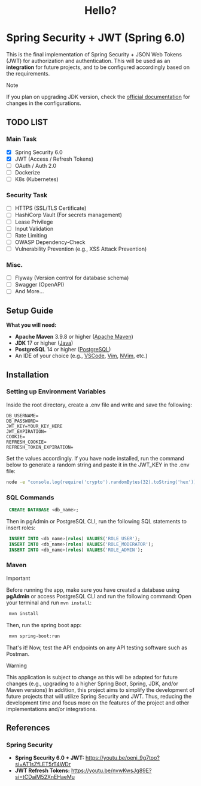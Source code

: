 <div align="center">
 <h1>Hello?</h1>
</div>

# Spring Security + JWT (Spring 6.0)
This is the final implementation of Spring Security + JSON Web Tokens (JWT) for authorization and authentication. This will be used as an __integration__ for future projects, and to be configured accordingly based on the requirements.
> [!NOTE]
> If you plan on upgrading JDK version, check the [official documentation](https://spring.io/) for changes in the configurations.
## TODO LIST
### Main Task
- [x] Spring Security 6.0
- [x] JWT (Access / Refresh Tokens)
- [ ] OAuth / Auth 2.0
- [ ] Dockerize
- [ ] K8s (Kubernetes)
### Security Task
- [ ] HTTPS (SSL/TLS Certificate)
- [ ] HashiCorp Vault (For secrets management)
- [ ] Lease Privilege
- [ ] Input Validation
- [ ] Rate Limiting
- [ ] OWASP Dependency-Check
- [ ] Vulnerability Prevention (e.g., XSS Attack Prevention)
### Misc.
- [ ] Flyway (Version control for database schema)
- [ ] Swagger (OpenAPI)
- [ ] And More...
## Setup Guide
__What you will need:__
+ __Apache Maven__ 3.9.8 or higher ([Apache Maven](https://maven.apache.org/))
+ __JDK__ 17 or higher ([Java](https://www.oracle.com/java/technologies/javase/jdk17-archive-downloads.html))
+ __PostgreSQL__ 14 or higher ([PostgreSQL](https://www.postgresql.org/download/))
+ An IDE of your choice (e.g., [VSCode](https://code.visualstudio.com/download), [Vim](https://www.vim.org/download.php), [NVim](https://neovim.io/), etc.)
## Installation
### Setting up Environment Variables
Inside the root directory, create a .env file and write and save the following:
``` text
DB_USERNAME=
DB_PASSWORD=
JWT_KEY=YOUR_KEY_HERE
JWT_EXPIRATION=
COOKIE=
REFRESH_COOKIE=
REFRESH_TOKEN_EXPIRATION=
```
Set the values accordingly. If you have node installed, run the command below to generate a random string and paste it in the JWT_KEY in the .env file:
``` sh
node -e "console.log(require('crypto').randomBytes(32).toString('hex'))"
```
### SQL Commands
``` sql
 CREATE DATABASE <db_name>;
```
Then in pgAdmin or PostgreSQL CLI, run the following SQL statements to insert roles:
``` sql
 INSERT INTO <db_name>(roles) VALUES('ROLE_USER');
 INSERT INTO <db_name>(roles) VALUES('ROLE_MODERATOR');
 INSERT INTO <db_name>(roles) VALUES('ROLE_ADMIN');
```
### Maven
> [!IMPORTANT]
> Before running the app, make sure you have created a database using __pgAdmin__ or access PostgreSQL CLI and run the following command:
Open your terminal and run `mvn install`:
``` sh
 mvn install
```
Then, run the spring boot app:
``` sh
 mvn spring-boot:run
```
That's it! Now, test the API endpoints on any API testing software such as Postman.
> [!WARNING]
> This application is subject to change as this will be adapted for future changes (e.g., upgrading to a higher Spring Boot, Spring, JDK, and/or Maven versions)
In addition, this project aims to simplify the development of future projects that will utilize Spring Security and JWT. Thus, reducing the development time and focus more on the features of the project and other implementations and/or integrations.
## References
### Spring Security
- __Spring Security 6.0 + JWT:__ https://youtu.be/oeni_9g7too?si=AT1sZfLET5rT4WDr
- __JWT Refresh Tokens:__ https://youtu.be/nvwKwsJg89E?si=tCDaiM52XnEHaeMu

